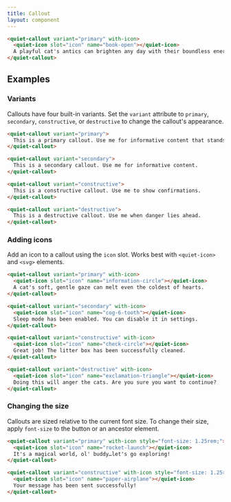 ```yaml
---
title: Callout
layout: component
---
```


```html {.example}
<quiet-callout variant="primary" with-icon>
  <quiet-icon slot="icon" name="book-open"></quiet-icon>
  A playful cat's antics can brighten any day with their boundless energy and curiosity. Watching a cat pounce and chase after toys is an endless source of entertainment.
</quiet-callout>
```

## Examples

### Variants

Callouts have four built-in variants. Set the `variant` attribute to `primary`, `secondary`, `constructive`, or `destructive` to change the callout's appearance.

```html {.example}
<quiet-callout variant="primary">
  This is a primary callout. Use me for informative content that stands out.
</quiet-callout>

<quiet-callout variant="secondary">
  This is a secondary callout. Use me for informative content.
</quiet-callout>

<quiet-callout variant="constructive">
  This is a constructive callout. Use me to show confirmations.
</quiet-callout>

<quiet-callout variant="destructive">
  This is a destructive callout. Use me when danger lies ahead.
</quiet-callout>
```

### Adding icons

Add an icon to a callout using the `icon` slot. Works best with `<quiet-icon>` and `<svg>` elements.

```html {.example}
<quiet-callout variant="primary" with-icon>
  <quiet-icon slot="icon" name="information-circle"></quiet-icon>
  A cat's soft, gentle gaze can melt even the coldest of hearts.
</quiet-callout>

<quiet-callout variant="secondary" with-icon>
  <quiet-icon slot="icon" name="cog-6-tooth"></quiet-icon>
  Sleep mode has been enabled. You can disable it in settings.
</quiet-callout>

<quiet-callout variant="constructive" with-icon>
  <quiet-icon slot="icon" name="check-circle"></quiet-icon>
  Great job! The litter box has been successfully cleaned.
</quiet-callout>

<quiet-callout variant="destructive" with-icon>
  <quiet-icon slot="icon" name="exclamation-triangle"></quiet-icon>
  Doing this will anger the cats. Are you sure you want to continue?
</quiet-callout>
```

### Changing the size

Callouts are sized relative to the current font size. To change their size, apply `font-size` to the button or an ancestor element.

```html {.example}
<quiet-callout variant="primary" with-icon style="font-size: 1.25rem;">
  <quiet-icon slot="icon" name="rocket-launch"></quiet-icon>
  It's a magical world, ol' buddy…let's go exploring!
</quiet-callout>

<quiet-callout variant="constructive" with-icon style="font-size: 1.25rem;">
  <quiet-icon slot="icon" name="paper-airplane"></quiet-icon>
  Your message has been sent successfully!
</quiet-callout>
```